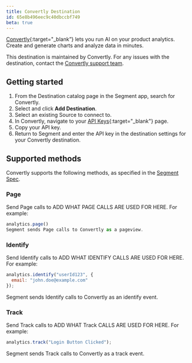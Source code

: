 ```yaml
---
title: Convertly Destination
id: 65e8b496eec9c40dbccbf749
beta: true
---
```


[Convertly](https://www.tryconvertly.com){:target="\_blank”} lets you run AI on your product analytics. Create and generate charts and analyze data in minutes.

This destination is maintained by Convertly. For any issues with the destination, contact the [Convertly support team](mailto:support@tryconvertly.com).

## Getting started

1. From the Destination catalog page in the Segment app, search for Convertly.
2. Select and click **Add Destination**.
3. Select an existing Source to connect to.
4. In Convertly, navigate to your [API Keys](https://www.app.tryconvertly.com/account/apikeys){:target="\_blank"} page.
5. Copy your API key.
6. Return to Segment and enter the API key in the destination settings for your Convertly destination.

## Supported methods

Convertly supports the following methods, as specified in the [Segment Spec](/docs/connections/spec).

### Page

Send Page calls to ADD WHAT PAGE CALLS ARE USED FOR HERE. For example:

```js
analytics.page()
Segment sends Page calls to Convertly as a pageview.
```

### Identify

Send Identify calls to ADD WHAT IDENTIFY CALLS ARE USED FOR HERE. For example:

```js
analytics.identify("userId123", {
  email: "john.doe@example.com"
});
```

Segment sends Identify calls to Convertly as an identify event.

### Track

Send Track calls to ADD WHAT Track CALLS ARE USED FOR HERE. For example:

```js
analytics.track("Login Button Clicked");
```

Segment sends Track calls to Convertly as a track event.
